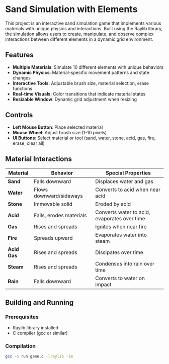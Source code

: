# Sand Simulation with Elements

This project is an interactive sand simulation game that implements various materials with unique physics and interactions. Built using the Raylib library, the simulation allows users to create, manipulate, and observe complex interactions between different elements in a dynamic grid environment.

## Features

- **Multiple Materials**: Simulate 10 different elements with unique behaviors
- **Dynamic Physics**: Material-specific movement patterns and state changes
- **Interactive Tools**: Adjustable brush size, material selection, erase functions
- **Real-time Visuals**: Color transitions that indicate material states
- **Resizable Window**: Dynamic grid adjustment when resizing

## Controls

- **Left Mouse Button**: Place selected material
- **Mouse Wheel**: Adjust brush size (1-10 pixels)
- **UI Buttons**: Select material or tool (sand, water, stone, acid, gas, fire, erase, clear all)

## Material Interactions

| Material     | Behavior                  | Special Properties                          |
|--------------|---------------------------|---------------------------------------------|
| **Sand**     | Falls downward            | Displaces water and gas                     |
| **Water**    | Flows downward/sideways   | Converts to acid when near acid             |
| **Stone**    | Immovable solid           | Eroded by acid                              |
| **Acid**     | Falls, erodes materials   | Converts water to acid, evaporates over time|
| **Gas**      | Rises and spreads         | Ignites when near fire                      |
| **Fire**     | Spreads upward            | Evaporates water into steam                 |
| **Acid Gas** | Rises and spreads         | Dissipates over time                        |
| **Steam**    | Rises and spreads         | Condenses into rain over time               |
| **Rain**     | Falls downward            | Converts to water on impact                 |

## Building and Running

### Prerequisites
- Raylib library installed
- C compiler (gcc or similar)

### Compilation
```bash
gcc -o run game.c -lraylib -lm
